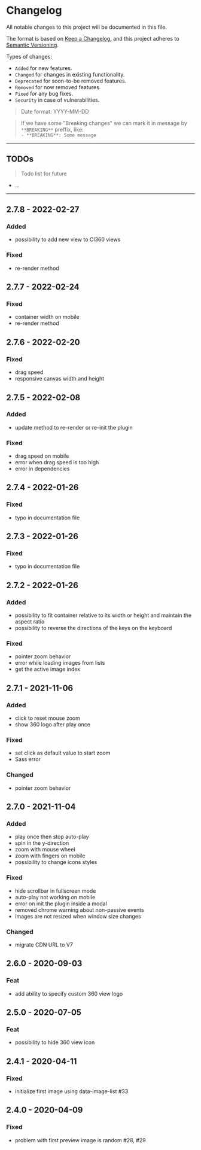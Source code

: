 # Changelog
All notable changes to this project will be documented in this file.

The format is based on [Keep a Changelog](https://keepachangelog.com/en/1.0.0/),
and this project adheres to [Semantic Versioning](https://semver.org/spec/v2.0.0.html).

Types of changes:
- `Added` for new features.
- `Changed` for changes in existing functionality.
- `Deprecated` for soon-to-be removed features.
- `Removed` for now removed features.
- `Fixed` for any bug fixes.
- `Security` in case of vulnerabilities.

> Date format: YYYY-MM-DD

> If we have some "Breaking changes" we can mark it in message by `**BREAKING**` preffix, like:  
> `- **BREAKING**: Some message`

-------------

## TODOs
> Todo list for future

- ...

-------------
## 2.7.8 - 2022-02-27
### Added
- possibility to add new view to CI360 views
### Fixed
- re-render method

## 2.7.7 - 2022-02-24
### Fixed
- container width on mobile
- re-render method

## 2.7.6 - 2022-02-20
### Fixed
- drag speed
- responsive canvas width and height

## 2.7.5 - 2022-02-08
### Added
- update method to re-render or re-init the plugin
### Fixed
- drag speed on mobile
- error when drag speed is too high
- error in dependencies

## 2.7.4 - 2022-01-26
### Fixed
- typo in documentation file
## 2.7.3 - 2022-01-26
### Fixed
- typo in documentation file

## 2.7.2 - 2022-01-26
### Added
- possibility to fit container relative to its width or height and maintain the aspect ratio
- possibility to reverse the directions of the keys on the keyboard
### Fixed
- pointer zoom behavior
- error while loading images from lists
- get the active image index

## 2.7.1 - 2021-11-06
### Added
- click to reset mouse zoom
- show 360 logo after play once
### Fixed
- set click as default value to start zoom
- Sass error
### Changed
- pointer zoom behavior

## 2.7.0 - 2021-11-04
### Added
- play once then stop auto-play
- spin in the y-direction
- zoom with mouse wheel
- zoom with fingers on mobile
- possibility to change icons styles

### Fixed
- hide scrollbar in fullscreen mode
- auto-play not working on mobile
- error on init the plugin inside a modal
- removed chrome warning about non-passive events
- images are not resized when window size changes

### Changed
- migrate CDN URL to V7

## 2.6.0 - 2020-09-03

### Feat
- add ability to specify custom 360 view logo

## 2.5.0 - 2020-07-05

### Feat
- possibility to hide 360 view icon

## 2.4.1 - 2020-04-11

### Fixed
- initialize first image using data-image-list #33


## 2.4.0 - 2020-04-09

### Fixed
- problem with first preview image is random #28, #29
